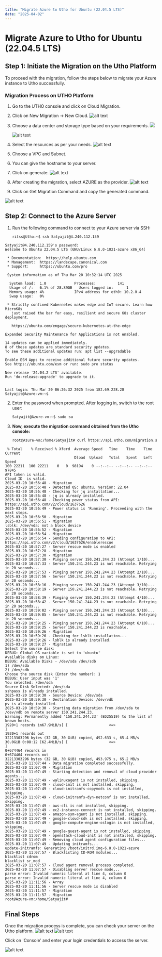 ```yaml
---
title: "Migrate Azure to Utho for Ubuntu (22.04.5 LTS)"
date: "2025-04-02"
---
```

# Migrate Azure to Utho for Ubuntu (22.04.5 LTS)

## Step 1: Initiate the Migration on the Utho Platform

To proceed with the migration, follow the steps below to migrate your Azure instance to Utho successfully.

### Migration Process on UTHO Platform

1. Go to the UTHO console and click on Cloud Migration.
2. Click on New Migration → New Cloud.
![alt text](images/1.png)

3. Choose a data center and storage type based on your requirements.
![
](<images/Screenshot from 2025-03-18 18-12-45.png>)
   
   ![alt text](<images/Screenshot from 2025-03-18 18-15-55.png>)

4. Select the resources as per your needs.
![alt text](images/cpu.png)

5. Choose a VPC and Subnet.
6. You can give the hostname to your server.
7. Click on generate.
![alt text](images/hostname.png)

8. After creating the migration, select AZURE as the provider.
![alt text](images/3.png)


9. Click on Get Migration Command and copy the generated command.

  ![alt text](images/command.png)
## Step 2: Connect to the Azure Server

1. Run the following command to connect to your Azure server via SSH:
   ```bash
   ritss@Utho:~$ ssh Satyajit@4.240.112.159
   ```
```
Satyajit@4.240.112.159's password:
Welcome to Ubuntu 22.04.5 LTS (GNU/Linux 6.8.0-1021-azure x86_64)

 * Documentation:  https://help.ubuntu.com
 * Management: 	https://landscape.canonical.com
 * Support:    	https://ubuntu.com/pro

 System information as of Thu Mar 20 10:32:14 UTC 2025

  System load:  1.0           	Processes:         	141
  Usage of /:   6.1% of 28.89GB   Users logged in:   	1
  Memory usage: 4%            	IPv4 address for eth0: 10.2.0.4
  Swap usage:   0%

 * Strictly confined Kubernetes makes edge and IoT secure. Learn how MicroK8s
   just raised the bar for easy, resilient and secure K8s cluster deployment.

   https://ubuntu.com/engage/secure-kubernetes-at-the-edge

Expanded Security Maintenance for Applications is not enabled.

14 updates can be applied immediately.
8 of these updates are standard security updates.
To see these additional updates run: apt list --upgradable

Enable ESM Apps to receive additional future security updates.
See https://ubuntu.com/esm or run: sudo pro status

New release '24.04.2 LTS' available.
Run 'do-release-upgrade' to upgrade to it.


Last login: Thu Mar 20 06:26:32 2025 from 182.69.228.20
Satyajit@Azure-vm:~$
```
2. Enter the password when prompted. After logging in, switch to the root user:
   ```bash
   Satyajit@Azure-vm:~$ sudo su
   ```

3. **Now, execute the migration command obtained from the Utho console:**
   ```bash
   root@Azure-vm:/home/Satyajit# curl https://api.utho.com/migration.sh | bash -s "$UTHO_API_KEY" CloudID 
   ```
```
 % Total	% Received % Xferd  Average Speed   Time	Time 	Time  Current
                             	Dload  Upload   Total   Spent	Left  Speed
100 22211  100 22211	0 	0  98194  	0 --:--:-- --:--:-- --:--:-- 97845
API token is valid.
Cloud ID  is valid.
2025-03-20 10:56:48 - Migration
2025-03-20 10:56:48 - Detected OS: ubuntu, Version: 22.04
2025-03-20 10:56:48 - Checking for jq installation...
2025-03-20 10:56:48 - jq is already installed.
2025-03-20 10:56:48 - Checking power status from API: https://api.utho.com/v2/cloud/1637626
2025-03-20 10:56:49 - Power status is 'Running'. Proceeding with the next steps.
2025-03-20 10:56:50 - Migration
2025-03-20 10:56:51 - Migration
lsblk: /dev/vda: not a block device
2025-03-20 10:56:52 - Migration
2025-03-20 10:56:54 - Migration
2025-03-20 10:56:54 - Sending configuration to API: https://api.utho.com/v2/cloud/1637626/enablerescue
2025-03-20 10:57:27 - Server rescue mode is enabled
2025-03-20 10:57:28 - Migration
2025-03-20 10:57:30 - Migration
2025-03-20 10:57:30 - Pinging server 150.241.244.23 (Attempt 1/10)...
2025-03-20 10:57:33 - Server 150.241.244.23 is not reachable. Retrying in 20 seconds...
2025-03-20 10:57:53 - Pinging server 150.241.244.23 (Attempt 2/10)...
2025-03-20 10:57:56 - Server 150.241.244.23 is not reachable. Retrying in 20 seconds...
2025-03-20 10:58:16 - Pinging server 150.241.244.23 (Attempt 3/10)...
2025-03-20 10:58:19 - Server 150.241.244.23 is not reachable. Retrying in 20 seconds...
2025-03-20 10:58:39 - Pinging server 150.241.244.23 (Attempt 4/10)...
2025-03-20 10:58:42 - Server 150.241.244.23 is not reachable. Retrying in 20 seconds...
2025-03-20 10:59:02 - Pinging server 150.241.244.23 (Attempt 5/10)...
2025-03-20 10:59:05 - Server 150.241.244.23 is not reachable. Retrying in 20 seconds...
2025-03-20 10:59:25 - Pinging server 150.241.244.23 (Attempt 6/10)...
2025-03-20 10:59:25 - Server 150.241.244.23 is reachable.
2025-03-20 10:59:26 - Migration
2025-03-20 10:59:26 - Checking for lsblk installation...
2025-03-20 10:59:26 - lsblk is already installed.
2025-03-20 10:59:27 - Migration
Select the source disk:
DEBUG: Global OS variable is set to 'ubuntu'
Available disks on Linux:
DEBUG: Available Disks - /dev/sda /dev/sdb
1) /dev/sda
2) /dev/sdb
Choose the source disk (Enter the number): 1
DEBUG: User input was '1'
You selected: /dev/sda
Source Disk Selected: /dev/sda
sshpass is already installed.
2025-03-20 10:59:30 - Source Device: /dev/sda
2025-03-20 10:59:30 - Destination Device: /dev/vdb
pv is already installed.
2025-03-20 10:59:30 - Starting data migration from /dev/sda to /dev/vdb on remote server 150.241.244.23.
Warning: Permanently added '150.241.244.23' (ED25519) to the list of known hosts.
1920+1 records in67.9MiB/s] [                 	<=>                                                                                                               	]
1920+1 records out
32213303296 bytes (32 GB, 30 GiB) copied, 492.633 s, 65.4 MB/s
30.0GiB 0:08:12 [62.4MiB/s] [               	<=>                                                                                                                 	]
0+674464 records in
0+674464 records out
32213303296 bytes (32 GB, 30 GiB) copied, 493.975 s, 65.2 MB/s
2025-03-20 11:07:44 - Data migration completed successfully.
2025-03-20 11:07:49 - Migration
2025-03-20 11:07:49 - Starting detection and removal of cloud provider agents...
2025-03-20 11:07:49 - walinuxagent is not installed, skipping.
2025-03-20 11:07:49 - cloud-init is not installed, skipping.
2025-03-20 11:07:49 - cloud-initramfs-copymods is not installed, skipping.
2025-03-20 11:07:49 - cloud-initramfs-dyn-netconf is not installed, skipping.
2025-03-20 11:07:49 - aws-cli is not installed, skipping.
2025-03-20 11:07:49 - ec2-instance-connect is not installed, skipping.
2025-03-20 11:07:49 - amazon-ssm-agent is not installed, skipping.
2025-03-20 11:07:49 - google-cloud-sdk is not installed, skipping.
2025-03-20 11:07:49 - google-compute-engine-oslogin is not installed, skipping.
2025-03-20 11:07:49 - google-guest-agent is not installed, skipping.
2025-03-20 11:07:49 - openstack-cloud-init is not installed, skipping.
2025-03-20 11:07:49 - Removing cloud agent configuration files...
2025-03-20 11:07:49 - Updating initramfs...
update-initramfs: Generating /boot/initrd.img-6.8.0-1021-azure
2025-03-20 11:07:57 - Blacklisting CD-ROM modules...
blacklist cdrom
blacklist sr_mod
2025-03-20 11:07:57 - Cloud agent removal process completed.
2025-03-20 11:07:57 - Disabling server rescue mode...
parse error: Invalid numeric literal at line 4, column 0
parse error: Invalid numeric literal at line 4, column 0
2025-03-20 11:11:56 - Array
2025-03-20 11:11:56 - Server rescue mode is disabled
2025-03-20 11:11:57 - Migration
2025-03-20 11:11:57 - Migration
root@Azure-vm:/home/Satyajit#
```


## Final Steps

Once the migration process is complete, you can check your server on the Utho platform.
![alt text](images/command1.png)
![alt text](images/final.png)


Click on 'Console' and enter your login credentials to access the server.

![alt text](images/output.png)